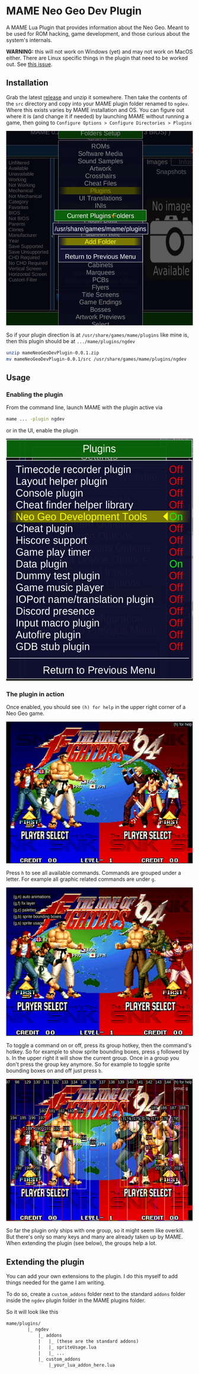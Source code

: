 # MAME Neo Geo Dev Plugin

A MAME Lua Plugin that provides information about the Neo Geo. Meant to be used for ROM hacking, game development, and those curious about the system's internals.

**WARNING:** this will not work on Windows (yet) and may not work on MacOS either. There are Linux specific things in the plugin that need to be worked out. See [this issue](https://github.com/city41/mameNeoGeoDevPlugin/issues/2).

## Installation

Grab the latest [release](https://github.com/city41/mameNeoGeoDevPlugin/releases) and unzip it somewhere. Then take the contents of the `src` directory and copy into your MAME plugin folder renamed to `ngdev`. Where this exists varies by MAME installation and OS. You can figure out where it is (and change it if needed) by launching MAME without running a game, then going to `Configure Options > Configure Directories > Plugins`

![plugins path in MAME options](https://github.com/city41/mameNeoGeoDevPlugin/blob/main/pluginDir.png?raw=true)

So if your plugin direction is at `/usr/share/games/mame/plugins` like mine is, then this plugin should be at `.../mame/plugins/ngdev`

```sh
unzip mameNeoGeoDevPlugin-0.0.1.zip
mv mameNeoGeoDevPlugin-0.0.1/src /usr/share/games/mame/plugins/ngdev
```

## Usage

### Enabling the plugin

From the command line, launch MAME with the plugin active via

```sh
mame ... -plugin ngdev
```

or in the UI, enable the plugin

![enabling the plugin in MAME](https://github.com/city41/mameNeoGeoDevPlugin/blob/main/pluginEnabled.png?raw=true)

### The plugin in action

Once enabled, you should see `(h) for help` in the upper right corner of a Neo Geo game.

![plugin in initial state](https://github.com/city41/mameNeoGeoDevPlugin/blob/main/pluginInGame_nothingActive.png?raw=true)

Press `h` to see all available commands. Commands are grouped under a letter. For example all graphic related commands are under `g`.

![plugin showing help message](https://github.com/city41/mameNeoGeoDevPlugin/blob/main/pluginInGame_helpMessage.png?raw=true)

To toggle a command on or off, press its group hotkey, then the command's hotkey. So for example to show sprite bounding boxes, press `g` followed by `b`. In the upper right it will show the current group. Once in a group you don't press the group key anymore. So for example to toggle sprite bounding boxes on and off just press `b`.

![sprite bounding boxes](https://github.com/city41/mameNeoGeoDevPlugin/blob/main/plugin_spriteBoundingBoxes.png?raw=true)

So far the plugin only ships with one group, so it might seem like overkill. But there's only so many keys and many are already taken up by MAME. When extending the plugin (see below), the groups help a lot.

## Extending the plugin

You can add your own extensions to the plugin. I do this myself to add things needed for the game I am writing.

To do so, create a `custom_addons` folder next to the standard `addons` folder inside the `ngdev` plugin folder in the MAME plugins folder.

So it will look like this

```
mame/plugins/
        |_ ngdev
            |_ addons
            |   |_ (these are the standard addons)
            |   |_ spriteUsage.lua
            |   |_ ...
            |_ custom_addons
                |_your_lua_addon_here.lua
```
